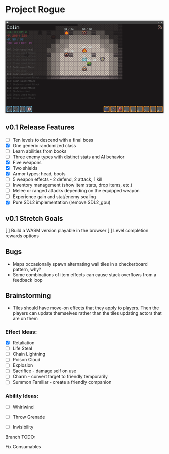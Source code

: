 # Project Rogue

![Screenshot](/assets/screenshot.png)

## v0.1 Release Features
- [ ] Ten levels to descend with a final boss
- [x] One generic randomized class
- [ ] Learn abilities from books
- [ ] Three enemy types with distinct stats and AI behavior
- [x] Five weapons
- [x] Two shields
- [x] Armor types: head, boots
- [ ] 5 weapon effects - 2 defend, 2 attack, 1 kill
- [ ] Inventory management (show item stats, drop items, etc.)
- [ ] Melee or ranged attacks depending on the equipped weapon
- [ ] Experience gain and stat/enemy scaling
- [x] Pure SDL2 implementation (remove SDL2_gpu)

## v0.1 Stretch Goals
[ ] Build a WASM version playable in the browser
[ ] Level completion rewards options

## Bugs
 - Maps occasionally spawn alternating wall tiles in a checkerboard pattern, why?
 - Some combinations of item effects can cause stack overflows from a feedback loop

## Brainstorming
- Tiles should have move-on effects that they apply to players. Then the players can update themselves rather than the tiles updating actors that are on them

### Effect Ideas:
- [x] Retaliation
- [ ] Life Steal
- [ ] Chain Lightning
- [ ] Poison Cloud
- [ ] Explosion
- [ ] Sacrifice - damage self on use
- [ ] Charm - convert target to friendly temporarily
- [ ] Summon Familiar - create a friendly companion

### Ability Ideas:
- [ ] Whirlwind
- [ ] Throw Grenade
- [ ] Invisibility


Branch TODO:

Fix Consumables